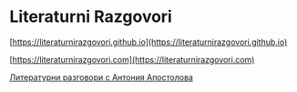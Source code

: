 # Literaturni Razgovori

[https://literaturnirazgovori.github.io](https://literaturnirazgovori.github.io)

[https://literaturnirazgovori.com](https://literaturnirazgovori.com)

[Литературни разговори с Антония Апостолова](https://www.facebook.com/literaturnirazgovori/)
